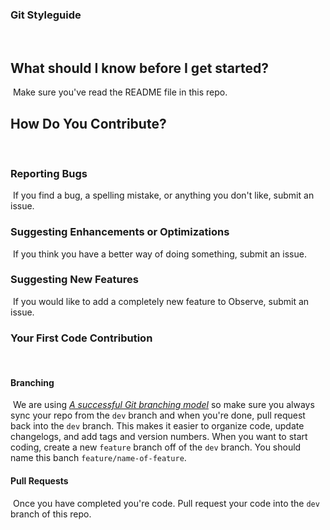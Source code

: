 ### Git Styleguide
​
## What should I know before I get started?
​
Make sure you've read the README file in this repo.
​
## How Do You Contribute?
​
### Reporting Bugs
​
If you find a bug, a spelling mistake, or anything you don't like, submit an issue.
​
### Suggesting Enhancements or Optimizations
​
If you think you have a better way of doing something, submit an issue.
​
### Suggesting New Features
​
If you would like to add a completely new feature to Observe, submit an issue.
​
### Your First Code Contribution
​
​
#### Branching
​
We are using *[A successful Git branching model](http://nvie.com/posts/a-successful-git-branching-model/)* so make sure you always sync your repo from the `dev` branch and when you're done, pull request back into the `dev` branch. This makes it easier to organize code, update changelogs, and add tags and version numbers.
​
When you want to start coding, create a new `feature` branch off of the `dev` branch. You should name this banch `feature/name-of-feature`.
​
​
#### Pull Requests
​
Once you have completed you're code. Pull request your code into the `dev` branch of this repo.

